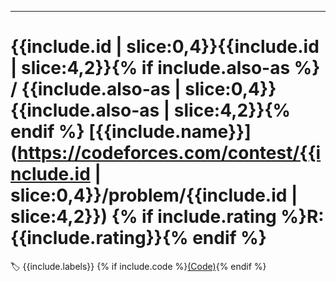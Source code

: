 * * *

# **<tiny>{{include.id | slice:0,4}}</tiny>{{include.id | slice:4,2}}{% if include.also-as %} / <tiny>{{include.also-as | slice:0,4}}</tiny>{{include.also-as | slice:4,2}}{% endif %}** [{{include.name}}](https://codeforces.com/contest/{{include.id | slice:0,4}}/problem/{{include.id | slice:4,2}}) {% if include.rating %}<tiny>R:{{include.rating}}</tiny>{% endif %}

🏷 {{include.labels}} {% if include.code %}[(Code)]({{include.code}}){% endif %}
